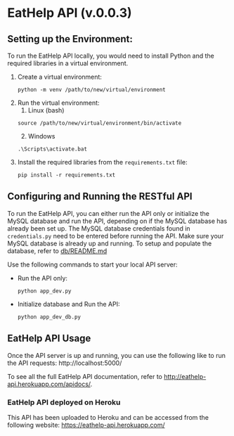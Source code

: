 # EatHelp API (v.0.0.3)

## Setting up the Environment:

To run the EatHelp API locally, you would need to install Python and the required libraries in a virtual environment.
1. Create a virtual environment: 
   ```commandline
   python -m venv /path/to/new/virtual/environment
   ```
2. Run the virtual environment:
   1. Linux (bash)
   ```commandline
   source /path/to/new/virtual/environment/bin/activate
   ```
   2. Windows
   ```commandline
   .\Scripts\activate.bat
   ```
3. Install the required libraries from the `requirements.txt` file:
   ```commandline
   pip install -r requirements.txt
   ```

## Configuring and Running the RESTful API 
To run the EatHelp API, you can either run the API only or initialize the MySQL database and run the API, depending on if the MySQL database has already been set up.
The MySQL database credentials found in `credentials.py` need to be entered before running the API. Make sure your MySQL database is already up and running.
To setup and populate the database, refer to [db/README.md](https://github.com/chubozeko/PWP/tree/master/eathelp/db)

Use the following commands to start your local API server:
- Run the API only:
   ```commandline
   python app_dev.py
   ```
- Initialize database and Run the API:
   ```commandline
   python app_dev_db.py
   ```

## EatHelp API Usage
Once the API server is up and running, you can use the following like to run the API requests: 
http://localhost:5000/

To see all the full EatHelp API documentation, refer to http://eathelp-api.herokuapp.com/apidocs/.

### EatHelp API deployed on Heroku
This API has been uploaded to Heroku and can be accessed from the following website:
https://eathelp-api.herokuapp.com/


